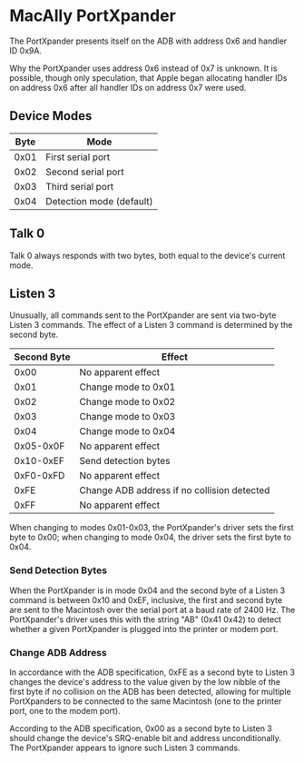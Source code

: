 # MacAlly PortXpander

The PortXpander presents itself on the ADB with address 0x6 and handler ID 0x9A.

Why the PortXpander uses address 0x6 instead of 0x7 is unknown.  It is possible, though only speculation, that Apple began allocating handler IDs on address 0x6 after all handler IDs on address 0x7 were used.


## Device Modes

| Byte | Mode                     |
| ---- | ------------------------ |
| 0x01 | First serial port        |
| 0x02 | Second serial port       |
| 0x03 | Third serial port        |
| 0x04 | Detection mode (default) |


## Talk 0

Talk 0 always responds with two bytes, both equal to the device's current mode.


## Listen 3

Unusually, all commands sent to the PortXpander are sent via two-byte Listen 3 commands.  The effect of a Listen 3 command is determined by the second byte.

| Second Byte | Effect                                      |
| ----------- | ------------------------------------------- |
| 0x00        | No apparent effect                          |
| 0x01        | Change mode to 0x01                         |
| 0x02        | Change mode to 0x02                         |
| 0x03        | Change mode to 0x03                         |
| 0x04        | Change mode to 0x04                         |
| 0x05-0x0F   | No apparent effect                          |
| 0x10-0xEF   | Send detection bytes                        |
| 0xF0-0xFD   | No apparent effect                          |
| 0xFE        | Change ADB address if no collision detected |
| 0xFF        | No apparent effect                          |

When changing to modes 0x01-0x03, the PortXpander's driver sets the first byte to 0x00; when changing to mode 0x04, the driver sets the first byte to 0x04.


### Send Detection Bytes

When the PortXpander is in mode 0x04 and the second byte of a Listen 3 command is between 0x10 and 0xEF, inclusive, the first and second byte are sent to the Macintosh over the serial port at a baud rate of 2400 Hz.  The PortXpander's driver uses this with the string "AB" (0x41 0x42) to detect whether a given PortXpander is plugged into the printer or modem port.


### Change ADB Address

In accordance with the ADB specification, 0xFE as a second byte to Listen 3 changes the device's address to the value given by the low nibble of the first byte if no collision on the ADB has been detected, allowing for multiple PortXpanders to be connected to the same Macintosh (one to the printer port, one to the modem port).

According to the ADB specification, 0x00 as a second byte to Listen 3 should change the device's SRQ-enable bit and address unconditionally.  The PortXpander appears to ignore such Listen 3 commands.
